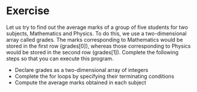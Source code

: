 # Exercise
Let us try to find out the average marks of a group of five students for two subjects, Mathematics and Physics. To do this, we use a two-dimensional array called grades. The marks corresponding to Mathematics would be stored in the first row (grades[0]), whereas those corresponding to Physics would be stored in the second row (grades[1]). Complete the following steps so that you can execute this program.

- Declare grades as a two-dimensional array of integers
- Complete the for loops by specifying their terminating conditions
- Compute the average marks obtained in each subject
